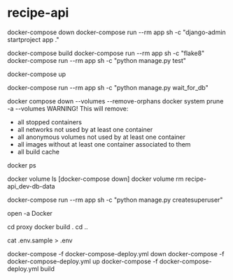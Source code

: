 # recipe-api

docker-compose down
docker-compose run --rm app sh -c "django-admin startproject app ."

docker-compose build
docker-compose run --rm app sh -c "flake8"
docker-compose run --rm app sh -c "python manage.py test"

docker-compose up


docker-compose run --rm app sh -c "python manage.py wait_for_db"


docker compose down --volumes --remove-orphans
docker system prune -a --volumes
WARNING! This will remove:
  - all stopped containers
  - all networks not used by at least one container
  - all anonymous volumes not used by at least one container
  - all images without at least one container associated to them
  - all build cache

docker ps


docker volume ls
[docker-compose down]
docker volume rm recipe-api_dev-db-data

docker-compose run --rm app sh -c "python manage.py createsuperuser"

open -a Docker



cd proxy
docker build .
cd ..


cat .env.sample > .env

docker-compose -f docker-compose-deploy.yml down
docker-compose -f docker-compose-deploy.yml up
docker-compose -f docker-compose-deploy.yml build
